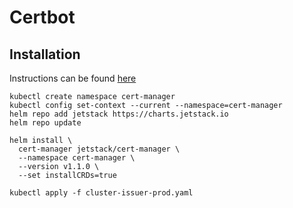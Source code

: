 # Certbot

## Installation
Instructions can be found [here](https://cert-manager.io/docs/installation/kubernetes/#installing-with-helm)

```
kubectl create namespace cert-manager
kubectl config set-context --current --namespace=cert-manager
helm repo add jetstack https://charts.jetstack.io
helm repo update

helm install \
  cert-manager jetstack/cert-manager \
  --namespace cert-manager \
  --version v1.1.0 \
  --set installCRDs=true

kubectl apply -f cluster-issuer-prod.yaml
```
